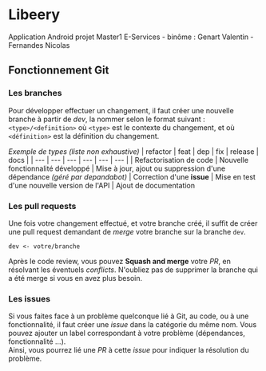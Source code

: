 # Libeery

Application Android projet Master1 E-Services - binôme : Genart Valentin - Fernandes Nicolas

## Fonctionnement Git

### Les branches

Pour développer effectuer un changement, il faut créer une nouvelle branche à partir de *dev*, la nommer selon le format suivant : `<type>/<definition>` où `<type>` est
le contexte du changement, et où `<définition>` est la définition du changement.

*Exemple de types (liste non exhaustive)*
| refactor | feat | dep | fix | release | docs |
| --- | --- | --- | --- | --- | --- |
| Refactorisation de code | Nouvelle fonctionnalité développé | Mise à jour, ajout ou suppression d'une dépendance *(géré par depandabot)* | Correction d'une **issue** | Mise en test d'une nouvelle version de l'API | Ajout de documentation


### Les pull requests

Une fois votre changement effectué, et votre branche créé, il suffit de créer une pull request demandant de *merge* votre branche sur la branche `dev`. 

    dev <- votre/branche
    
Après le code review, vous pouvez **Squash and merge** votre *PR*, en résolvant les éventuels *conflicts*. 
N'oubliez pas de supprimer la branche qui a été merge si vous en avez plus besoin.
  
### Les issues

Si vous faites face à un problème quelconque lié à Git, au code, ou à une fonctionnalité, il faut créer une *issue* dans la catégorie du même nom. Vous pouvez
ajouter un label correspondant à votre problème (dépendances, fonctionnalité ...).<br/>
Ainsi, vous pourrez lié une *PR* à cette *issue* pour indiquer la résolution du problème.
